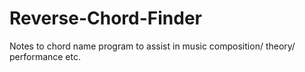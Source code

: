 # Reverse-Chord-Finder
Notes to chord name program to assist in music composition/ theory/ performance etc.
